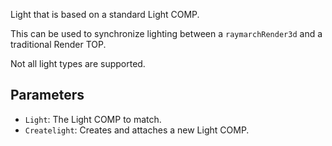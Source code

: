 Light that is based on a standard Light COMP.

This can be used to synchronize lighting between a `raymarchRender3d` and a traditional Render TOP.

Not all light types are supported.

## Parameters

* `Light`: The Light COMP to match.
* `Createlight`: Creates and attaches a new Light COMP.
